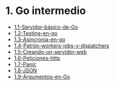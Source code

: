 # 1. Go intermedio



[comment]:STARTING_GENERATED_TOC

* [1.1-Servidor-básico-de-Go](<./content/1.1-Servidor-básico-de-Go.md>)
* [1.2-Testing-en-go](<./content/1.2-Testing-en-go.md>)
* [1.3-Asincronía-en-go](<./content/1.3-Asincronía-en-go.md>)
* [1.4-Patrón-workers-jobs-y-dispatchers](<./content/1.4-Patrón-workers-jobs-y-dispatchers.md>)
* [1.5-Creando-un-servidor-web](<./content/1.5-Creando-un-servidor-web.md>)
* [1.6-Peticiones-http](<./content/1.6-Peticiones-http.md>)
* [1.7-Panic](<./content/1.7-Panic.md>)
* [1.8-JSON](<./content/1.8-JSON.md>)
* [1.9-Argumentos-en-Go](<./content/1.9-Argumentos-en-Go.md>)

[comment]:ENDING_GENERATED_TOC

